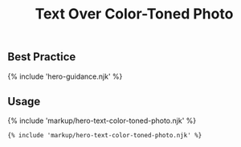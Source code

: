 ﻿---
title: Text Over Color-Toned Photo
summary: Short text over a translucent field of color, over an image.
tags: feature blocks
layout: guide
eleventyNavigation:
  key: Text Over Color-Toned Photo
  parent: Hero Blocks
  excerpt: Short text over a translucent field of color, over an image.
  img: /img/illustrations/illus-text-over-color-toned-photo.svg
  order: 4
---

## Best Practice

{% include 'hero-guidance.njk' %}

## Usage

{% include 'markup/hero-text-color-toned-photo.njk' %}

``` html
{% include 'markup/hero-text-color-toned-photo.njk' %}
```
